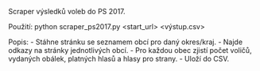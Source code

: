 Scraper výsledků voleb do PS 2017.

Použití:
    python scraper_ps2017.py <start_url> <výstup.csv>

Popis:
    - Stáhne stránku se seznamem obcí pro daný okres/kraj.
    - Najde odkazy na stránky jednotlivých obcí.
    - Pro každou obec zjistí počet voličů, vydaných obálek, platných hlasů a hlasy pro strany.
    - Uloží do CSV.
